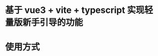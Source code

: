 # 基于 vue3 + vite + typescript 实现轻量版新手引导的功能



# 使用方式



<script setup lang="ts">
import { ref } from "vue";

import DriveVue from "./components/drive-vue/index.vue";
const visible = ref(false);
const visible2 = ref(false);
const setVisible = (value: boolean) => {
  visible.value = value;
};

</script>

<template>
  <div style="text-align: center">
    <DriveVue
      :visible="visible"
      arrow="bottom"
      @pre="visible = false"
      @next="
        visible2 = true;
        visible = false;
      "
    >
      <div>target dom</div> // 目标DOM
      <template #ctx>       // 提示气泡内容
        <div style="width: 200px; height: 300px">123123</div>
      </template>
    </DriveVue>

  

  <button @click="visible = true">show mask</button>
  <button @click="visible2 = true">show mask</button>


  <div style="display: flex; justify-content: space-around">
    <DriveVue
      :visible="visible2"
      arrow="top"
      @pre="(visible2 = false), (visible = true)"
      @next="visible2 = false"
    >
      <div>target dom</div> // 目标DOM
      <template #ctx>       // 提示气泡内容
        <div style="width: 200px; height: 300px">123123</div>
      </template>
    </DriveVue>
  
  </div>
</template>

<style lang="less" scoped></style>
